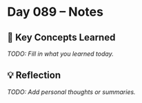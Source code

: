 # Day 089 – Notes

## 🔑 Key Concepts Learned

_TODO: Fill in what you learned today._

## 💡 Reflection

_TODO: Add personal thoughts or summaries._
